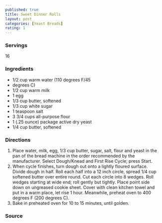 ```yaml
---
published: true
title: Sweet Dinner Rolls
layout: post
categories: [Yeast Breads]
rating: 1
---
```

### Servings
16

### Ingredients
- 1/2 cup warm water (110 degrees F/45
- degrees C)
- 1/2 cup warm milk
- 1 egg
- 1/3 cup butter, softened
- 1/3 cup white sugar
- 1 teaspoon salt
- 3 3/4 cups all-purpose flour
- 1 (.25 ounce) package active dry yeast
- 1/4 cup butter, softened

### Directions
1. Place water, milk, egg, 1/3 cup butter, sugar, salt, flour and yeast in the pan of the bread machine in the order recommended by the manufacturer. Select Dough/Knead and First Rise Cycle; press Start.
2. When cycle finishes, turn dough out onto a lightly floured surface. Divide dough in half. Roll each half into a 12 inch circle, spread 1/4 cup softened butter over entire round. Cut each circle into 8 wedges. Roll wedges starting at wide end; roll gently but tightly. Place point side down on ungreased cookie sheet. Cover with clean kitchen towel and put in a warm place, let rise 1 hour. Meanwhile, preheat oven to 400 degrees F (200 degrees C).
3. Bake in preheated oven for 10 to 15 minutes, until golden.

### Source

